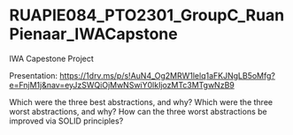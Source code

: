 # RUAPIE084_PTO2301_GroupC_RuanPienaar_IWACapstone

IWA Capestone Project

Presentation:
https://1drv.ms/p/s!AuN4_Og2MRW1lelq1aFKJNgLB5oMfg?e=FnjM1j&nav=eyJzSWQiOjMwNSwiY0lkIjozMTc3MTgwNzB9

Which were the three best abstractions, and why?
Which were the three worst abstractions, and why?
How can the three worst abstractions be improved via SOLID principles?
